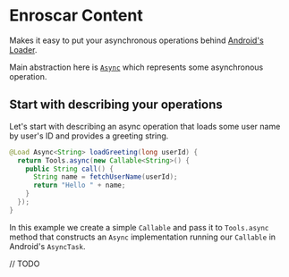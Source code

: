 Enroscar Content
================

Makes it easy to put your asynchronous operations behind
[Android's Loader](https://developer.android.com/reference/android/content/Loader.html).

Main abstraction here is
[`Async`](content/providers/src/main/java/com/stanfy/enroscar/async/Async.java)
which represents some asynchronous operation.

Start with describing your operations
-------------------------------------

Let's start with describing an async operation that loads some user name
by user's ID and provides a greeting string.

```java
@Load Async<String> loadGreeting(long userId) {
  return Tools.async(new Callable<String>() {
    public String call() {
      String name = fetchUserName(userId);
      return "Hello " + name;
    }
  });
}
```

In this example we create a simple `Callable` and pass it to `Tools.async` method that
constructs an `Async` implementation running our `Callable` in Android's `AsyncTask`.

// TODO
